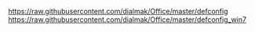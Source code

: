 https://raw.githubusercontent.com/dialmak/Office/master/defconfig<br>
https://raw.githubusercontent.com/dialmak/Office/master/defconfig_win7
